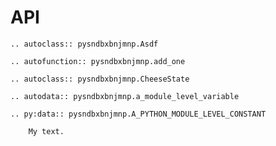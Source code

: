 # API

[comment]: <> (Check this out for more details about sphinx autodoc extension: https://www.sphinx-doc.org/en/master/usage/extensions/autodoc.html)

```{eval-rst}  
.. autoclass:: pysndbxbnjmnp.Asdf

.. autofunction:: pysndbxbnjmnp.add_one

.. autoclass:: pysndbxbnjmnp.CheeseState

.. autodata:: pysndbxbnjmnp.a_module_level_variable

.. py:data:: pysndbxbnjmnp.A_PYTHON_MODULE_LEVEL_CONSTANT

    My text.
```
